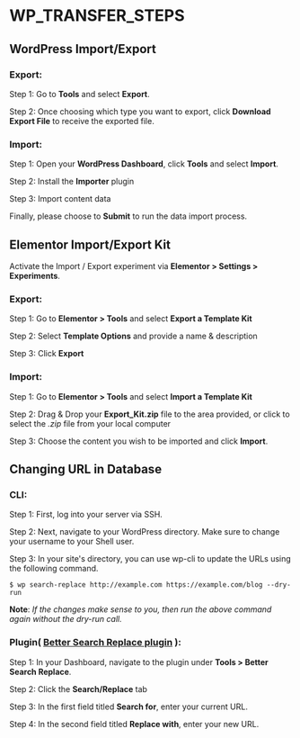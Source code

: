 # WP_TRANSFER_STEPS

## WordPress Import/Export

### Export:
Step 1: Go to **Tools** and select **Export**.

Step 2: Once choosing which type you want to export, click **Download Export File** to receive the exported file.

### Import:
Step 1: Open your **WordPress Dashboard**, click **Tools** and select **Import**.

Step 2: Install the **Importer** plugin

Step 3: Import content data

Finally, please choose to **Submit** to run the data import process.

## Elementor Import/Export Kit
Activate the Import / Export experiment via **Elementor > Settings > Experiments**.

### Export:
Step 1: Go to **Elementor > Tools** and select **Export a Template Kit**

Step 2: Select **Template Options** and provide a name & description

Step 3: Click **Export**

### Import:
Step 1: Go to **Elementor > Tools** and select **Import a Template Kit**

Step 2: Drag & Drop your **Export_Kit.zip** file to the area provided, or click to select the *.zip* file from your local computer

Step 3: Choose the content you wish to be imported and click **Import**.


## Changing URL in Database

### CLI:
Step 1: First, log into your server via SSH.

Step 2: Next, navigate to your WordPress directory. Make sure to change your username to your Shell user.

Step 3: In your site's directory, you can use wp-cli to update the URLs using the following command.

``` shell
$ wp search-replace http://example.com https://example.com/blog --dry-run
```

**Note**: *If the changes make sense to you, then run the above command again without the dry-run call.*

### Plugin( [Better Search Replace plugin][BETTER SEARCH] ):
Step 1: In your Dashboard, navigate to the plugin under **Tools > Better Search Replace**.

Step 2: Click the **Search/Replace** tab

Step 3: In the first field titled **Search for**, enter your current URL.

Step 4: In the second field titled **Replace with**, enter your new URL.


[BETTER SEARCH]:https://wordpress.org/plugins/better-search-replace/
